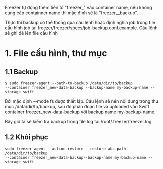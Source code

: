 Freezer tự động thêm tiền tố "freezer_" vào container name, nếu không cung cấp containner name thì mặc định sẽ là "freezer__backup".

Thực thi backup có thể thông qua câu lệnh hoặc định nghĩa job trong file cấu hình job tại freezer/freezer/specs/job-backup.conf.example. Câu lệnh sẽ ghi đè lên file cấu hình


# 1. File cấu hình, thư mục

## 1.1 Backup

```
$ sudo freezer-agent --path-to-backup /data/dir/to/backup
--container freezer_new-data-backup --backup-name my-backup-name --storage swift
```

Bởi mặc định --mode fs được thiết lập. Câu lệnh sẽ nén nội dung trong thư mục /data/dir/to/backup, sau đó phân đoạn file và uploaded vào Swift container freezer_new-data-backup với backup name my-backup-name.

Bây giờ ta sẽ kiểm tra backup trong file log tại /root/.freezer/freezer.log


## 1.2 Khôi phục
```
sudo freezer-agent --action restore --restore-abs-path /data/dir/to/backup
--container freezer_new-data-backup--backup-name my-backup-name --storage swift
```
